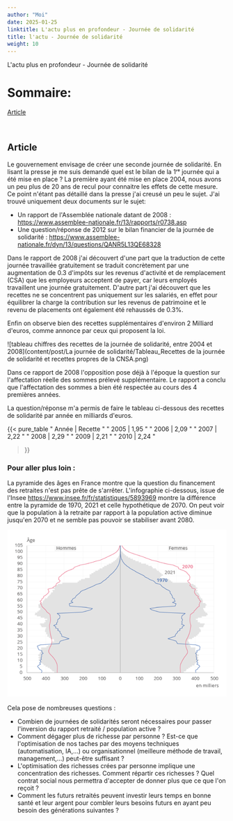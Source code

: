 ```yaml
---
author: "Moi"
date: 2025-01-25
linktitle: L'actu plus en profondeur - Journée de solidarité
title: l'actu - Journée de solidarité
weight: 10
---
```


L'actu plus en profondeur - Journée de solidarité

# Sommaire:

[Article](#article)

<br>

## Article

Le gouvernement envisage de créer une seconde journée de solidarité.
En lisant la presse je me suis demandé quel est le bilan de la 1ʳᵉ journée qui a été mise en place ? La première ayant été mise en place 2004, nous avons un peu plus de 20 ans de recul pour connaitre les effets de cette mesure.
Ce point n'étant pas détaillé dans la presse j'ai creusé un peu le sujet.
J'ai trouvé uniquement deux documents sur le sujet:
* Un rapport de l'Assemblée nationale datant de 2008 : https://www.assemblee-nationale.fr/13/rapports/r0738.asp
* Une question/réponse de 2012 sur le bilan financier de la journée de solidarité : https://www.assemblee-nationale.fr/dyn/13/questions/QANR5L13QE68328

Dans le rapport de 2008 j'ai découvert d'une part que la traduction de cette journée travaillée gratuitement se traduit concrètement par une augmentation de 0.3 d'impôts sur les revenus d'activité et de remplacement (CSA) que les employeurs acceptent de payer, car leurs employés travaillent une journée gratuitement.
D'autre part j'ai découvert que les recettes ne se concentrent pas uniquement sur les salariés, en effet pour équilibrer la charge la contribution sur les revenus de patrimoine et le revenu de placements ont également été rehaussés de 0.3%.

Enfin on observe bien des recettes supplémentaires d'environ 2 Milliard d'euros, comme annonce par ceux qui proposent la loi.

![tableau chiffres des recettes de la journée de solidarité, entre 2004 et 2008](content/post/La journée de solidarité/Tableau_Recettes de la journée de solidarité et recettes propres de la CNSA.png)


Dans ce rapport de 2008 l'opposition pose déjà à l'époque la question sur l'affectation réelle des sommes prélevé supplémentaire. Le rapport a conclu que l'affectation des sommes a bien été respectée au cours des 4 premières années.
</br>

La question/réponse m'a permis de faire le tableau ci-dessous des recettes de solidarité par année en milliards d'euros.


{{< pure_table
"   Année  |   Recette   "
" 2005	| 1,95 "
" 2006	| 2,09 "
" 2007	| 2,22 "
" 2008	| 2,29 "
" 2009	| 2,21 "
" 2010	| 2,24 "
>}}



### Pour aller plus loin :

La pyramide des âges en France montre que la question du financement des retraites n'est pas prête de s'arrêter. L'infographie ci-dessous, issue de l'Insee https://www.insee.fr/fr/statistiques/5893969 montre la différence entre la pyramide de 1970, 2021 et celle hypothétique de 2070.
On peut voir que la population à la retraite par rapport à la population active diminue jusqu'en 2070 et ne semble pas pouvoir se stabiliser avant 2080.

![Pyramide des âges Insee 1960-2011](PyramideAge.png)

Cela pose de nombreuses questions : 


* Combien de journées de solidarités seront nécessaires pour passer l'inversion du rapport retraité / population active ?
* Comment dégager plus de richesse par personne ? Est-ce que l'optimisation de nos taches par des moyens techniques (automatisation, IA,...) ou organisationnel (meilleure méthode de travail, management,...) peut-être suffisant ? 
* L'optimisation des richesses crées par personne implique une concentration des richesses. Comment répartir ces richesses ? Quel contrat social nous permettra d'accepter de donner plus que ce que l'on reçoit ? 
* Comment les futurs retraités peuvent investir leurs temps en bonne santé et leur argent pour combler leurs besoins futurs en ayant peu besoin des générations suivantes ?  

